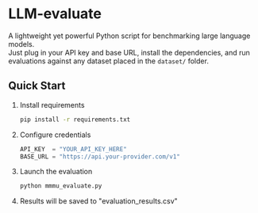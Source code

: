 # LLM-evaluate

A lightweight yet powerful Python script for benchmarking large language models.  
Just plug in your API key and base URL, install the dependencies, and run evaluations against any dataset placed in the `dataset/` folder.

## Quick Start

1. Install requirements  
   ```bash
   pip install -r requirements.txt
   ```

2. Configure credentials  
   ```python
   API_KEY  = "YOUR_API_KEY_HERE"
   BASE_URL = "https://api.your-provider.com/v1"
   ```

4. Launch the evaluation  
   ```bash
   python mmmu_evaluate.py
   ```

5. Results will be saved to "evaluation_results.csv"
